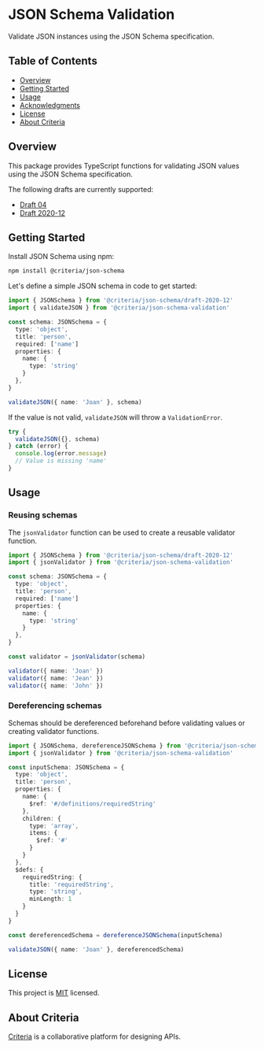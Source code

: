 # JSON Schema Validation

Validate JSON instances using the JSON Schema specification.

## Table of Contents

- [Overview](#overview)
- [Getting Started](#getting-started)
- [Usage](#usage)
- [Acknowledgments](#acknowledgments)
- [License](#license)
- [About Criteria](#about-criteria)

## Overview

This package provides TypeScript functions for validating JSON values using the JSON Schema specification.

The following drafts are currently supported:

- [Draft 04](https://json-schema.org/specification-links.html#draft-4)
- [Draft 2020-12](https://json-schema.org/specification-links.html#2020-12)

## Getting Started

Install JSON Schema using npm:

```sh
npm install @criteria/json-schema
```

Let's define a simple JSON schema in code to get started:

```ts
import { JSONSchema } from '@criteria/json-schema/draft-2020-12'
import { validateJSON } from '@criteria/json-schema-validation'

const schema: JSONSchema = {
  type: 'object',
  title: 'person',
  required: ['name']
  properties: {
    name: {
      type: 'string'
    }
  },
}

validateJSON({ name: 'Joan' }, schema)
```

If the value is not valid, `validateJSON` will throw a `ValidationError`.

```ts
try {
  validateJSON({}, schema)
} catch (error) {
  console.log(error.message)
  // Value is missing 'name'
}
```

## Usage

### Reusing schemas

The `jsonValidator` function can be used to create a reusable validator function.

```ts
import { JSONSchema } from '@criteria/json-schema/draft-2020-12'
import { jsonValidator } from '@criteria/json-schema-validation'

const schema: JSONSchema = {
  type: 'object',
  title: 'person',
  required: ['name']
  properties: {
    name: {
      type: 'string'
    }
  },
}

const validator = jsonValidator(schema)

validator({ name: 'Joan' })
validator({ name: 'Jean' })
validator({ name: 'John' })
```

### Dereferencing schemas

Schemas should be dereferenced beforehand before validating values or creating validator functions.

```ts
import { JSONSchema, dereferenceJSONSchema } from '@criteria/json-schema/draft-2020-12'
import { jsonValidator } from '@criteria/json-schema-validation'

const inputSchema: JSONSchema = {
  type: 'object',
  title: 'person',
  properties: {
    name: {
      $ref: '#/definitions/requiredString'
    },
    children: {
      type: 'array',
      items: {
        $ref: '#'
      }
    }
  },
  $defs: {
    requiredString: {
      title: 'requiredString',
      type: 'string',
      minLength: 1
    }
  }
}

const dereferencedSchema = dereferenceJSONSchema(inputSchema)

validateJSON({ name: 'Joan' }, dereferencedSchema)
```

## License

This project is [MIT](https://github.com/criteria-labs/criteria-api-tools/blob/main/packages/criteria-json-schema-validation/LICENSE) licensed.

## About Criteria

[Criteria](https://criteria.sh) is a collaborative platform for designing APIs.
